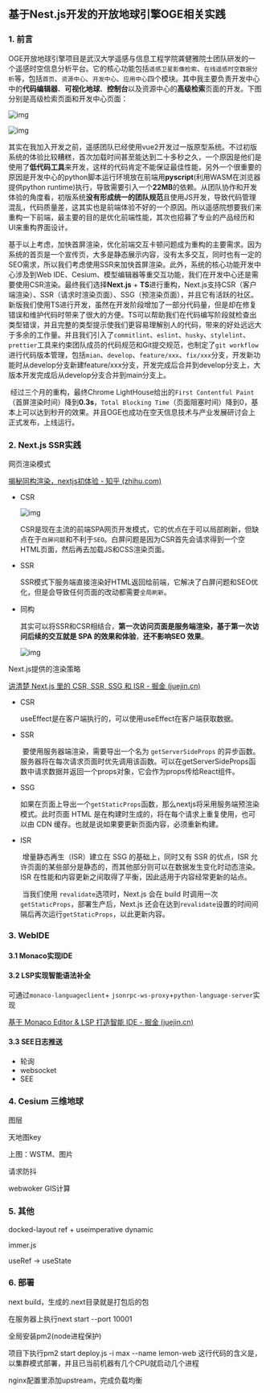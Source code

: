 ## 基于Nest.js开发的开放地球引擎OGE相关实践

### 1. 前言

​	OGE开放地球引擎项目是武汉大学遥感与信息工程学院龚健雅院士团队研发的一个遥感时空信息分析平台。它的核心功能包括`遥感卫星影像检索`、`在线遥感时空数据分析`等，包括`首页`、`资源中心`、`开发中心`、`应用中心`四个模块。其中我主要负责开发中心中的**代码编辑器**、**可视化地球**、**控制台**以及资源中心的**高级检索**页面的开发。下图分别是高级检索页面和开发中心页面：

![img](http://www.openge.org.cn/index/feature/1.jpg)

![img](http://www.openge.org.cn/index/feature/3.png)

​	其实在我加入开发之前，遥感团队已经使用vue2开发过一版原型系统。不过初版系统的体验比较糟糕，首次加载时间甚至能达到二十多秒之久，一个原因是他们是使用了**低代码工具**来开发，这样的代码肯定不能保证最佳性能，另外一个很重要的原因是开发中心的python脚本运行环境放在前端用**pyscript**(利用WASM在浏览器提供python runtime)执行，导致需要引入一个**22MB**的依赖。从团队协作和开发体验的角度看，初版系统**没有形成统一的团队规范**且使用JS开发，导致代码管理混乱，代码质量差，这其实也是前端体验不好的一个原因。所以遥感院想要我们来重构一下前端，最主要的目的是优化前端性能，其次也招募了专业的产品经历和UI来重构界面设计。

​	基于以上考虑，加快首屏渲染，优化前端交互卡顿问题成为重构的主要需求。因为系统的首页是一个宣传页，大多是静态展示内容，没有太多交互，同时也有一定的SEO需求，所以我们考虑使用SSR来加快首屏渲染。此外，系统的核心功能开发中心涉及到Web IDE、Cesium、模型编辑器等重交互功能，我们在开发中心还是需要使用CSR渲染。最终我们选择**Next.js** + **TS**进行重构，Next.js支持CSR（客户端渲染）、SSR（请求时渲染页面）、SSG（预渲染页面），并且它有活跃的社区。新版我们使用TS进行开发，虽然在开发阶段增加了一部分代码量，但是却在修复错误和维护代码时带来了很大的方便。TS可以帮助我们在代码编写阶段就检查出类型错误，并且完整的类型提示使我们更容易理解别人的代码，带来的好处远远大于多余的工作量。并且我们引入了`commitlint`、`eslint`、`husky`、`stylelint`、`prettier`工具来约束团队成员的代码规范和Git提交规范，也制定了`git workflow`进行代码版本管理，包括`mian`、`develop`、`feature/xxx`、`fix/xxx`分支，开发新功能时从develop分支新建feature/xxx分支，开发完成后合并到develop分支上，大版本开发完成后从develop分支合并到main分支上。

​	经过三个月的重构，最终Chrome LightHouse给出的`First Contentful Paint`（首屏渲染时间）降到**0.3s**，`Total Blocking Time`（页面阻塞时间）降到0，基本上可以达到秒开的效果。并且OGE也成功在空天信息技术与产业发展研讨会上正式发布，上线运行。

### 2. Next.js SSR实践 

网页渲染模式

[揭秘同构渲染，nextjs初体验 - 知乎 (zhihu.com)](https://zhuanlan.zhihu.com/p/564818428)

- CSR

  ![img](https://pic2.zhimg.com/80/v2-5dee5d47309b037da87694c14955dced_720w.webp)

  ​	CSR是现在主流的前端SPA网页开发模式，它的优点在于可以局部刷新，但缺点在于`白屏问题`和不利于`SEO`。白屏问题是因为CSR首先会请求得到一个空HTML页面，然后再去加载JS和CSS渲染页面。

- SSR

  ​	SSR模式下服务端直接渲染好HTML返回给前端，它解决了白屏问题和SEO优化，但是会导致任何页面的改动都需要`全局刷新`。

- 同构

  ​	其实可以将SSR和CSR相结合，**第一次访问页面是服务端渲染，基于第一次访问后续的交互就是 SPA 的效果和体验**，**还不影响SEO 效果**。

  ![img](https://pic1.zhimg.com/80/v2-39a18edb171d4df1b088cd389323e7a8_720w.webp)

Next.js提供的渲染策略

[讲清楚 Next.js 里的 CSR, SSR, SSG 和 ISR - 掘金 (juejin.cn)](https://juejin.cn/post/7273674732447711295#heading-0)

- CSR

  useEffect是在客户端执行的，可以使用useEffect在客户端获取数据。

- SSR

  ​	要使用服务器端渲染，需要导出一个名为 `getServerSideProps` 的异步函数。服务器将在每次请求页面时优先调用该函数。可以在getServerSideProps函数中请求数据并返回一个props对象，它会作为props传给React组件。

- SSG

  ​	如果在页面上导出一个`getStaticProps`函数，那么nextjs将采用服务端预渲染模式。此时页面 HTML 是在构建时生成的，将在每个请求上重复使用，也可以由 CDN 缓存。也就是说如果要更新页面内容，必须重新构建。

- ISR

  ​	增量静态再生（ISR）建立在 SSG 的基础上，同时又有 SSR 的优点，ISR 允许页面的某些部分是静态的，而其他部分则可以在数据发生变化时动态渲染。ISR 在性能和内容更新之间取得了平衡，因此适用于内容经常更新的站点。

  ​	当我们使用 `revalidate`选项时，Next.js 会在 build 时调用一次`getStaticProps`，部署生产后，Next.js 还会在达到`revalidate`设置的时间间隔后再次运行`getStaticProps`，以此更新内容。

### 3. WebIDE

#### 3.1 Monaco实现IDE



#### 3.2 LSP实现智能语法补全

可通过`monaco-languageclient`+ `jsonrpc-ws-proxy`+`python-language-server`实现

[基于 Monaco Editor & LSP 打造智能 IDE - 掘金 (juejin.cn)](https://juejin.cn/post/7108913087613829151)

#### 3.3 SEE日志推送

- 轮询
- websocket
- SEE

### 4. Cesium 三维地球

图层

天地图key

上图：WSTM、图片

请求防抖

webwoker GIS计算

### 5. 其他

docked-layout  ref + useimperative  dynamic

immer.js

useRef -> useState 

### 6. 部署

next build，生成的.next目录就是打包后的包

在服务器上执行next start --port 10001

全局安装pm2(node进程保护)

项目下执行pm2 start deploy.js -i max --name lemon-web 这行代码的含义是，以集群模式部署，并且已当前机器有几个CPU就启动几个进程

nginx配置里添加upstream，完成负载均衡